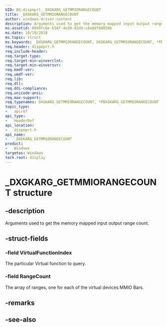 ```yaml
---
UID: NS:dispmprt._DXGKARG_GETMMIORANGECOUNT
title: _DXGKARG_GETMMIORANGECOUNT
author: windows-driver-content
description: Arguments used to get the memory mapped input output range count.
ms.assetid: 0949fc6e-b58f-4e20-83dd-c8a8df68059b
ms.date: 10/19/2018
ms.topic: struct
ms.keywords: _DXGKARG_GETMMIORANGECOUNT, DXGKARG_GETMMIORANGECOUNT, *PDXGKARG_GETMMIORANGECOUNT, 
req.header: dispmprt.h
req.include-header:
req.target-type:
req.target-min-winverclnt:
req.target-min-winversvr:
req.kmdf-ver:
req.umdf-ver:
req.lib:
req.dll:
req.ddi-compliance:
req.unicode-ansi:
req.max-support:
req.typenames: DXGKARG_GETMMIORANGECOUNT, *PDXGKARG_GETMMIORANGECOUNT
topic_type: 
-	apiref
api_type: 
-	HeaderDef
api_location: 
-	dispmprt.h
api_name: 
-	_DXGKARG_GETMMIORANGECOUNT
product:
-	Windows
targetos: Windows
tech.root: display
---
```


# _DXGKARG_GETMMIORANGECOUNT structure

## -description

Arguments used to get the memory mapped input output range count.

## -struct-fields

### -field VirtualFunctionIndex

The particular Virtual function to query.

### -field RangeCount
 
The array of ranges, one for each of the virtual devices MMIO Bars.

## -remarks

## -see-also
